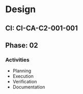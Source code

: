 # Design

## CI: CI-CA-C2-001-001
## Phase: 02

### Activities
- Planning
- Execution
- Verification
- Documentation
